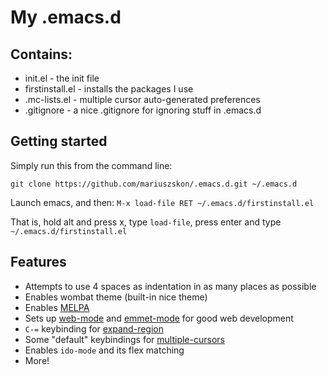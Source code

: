 # My .emacs.d

## Contains:
* init.el - the init file
* firstinstall.el - installs the packages I use
* .mc-lists.el - multiple cursor auto-generated preferences
* .gitignore - a nice .gitignore for ignoring stuff in .emacs.d

## Getting started
Simply run this from the command line:

`git clone https://github.com/mariuszskon/.emacs.d.git ~/.emacs.d`

Launch emacs, and then:
`M-x load-file RET ~/.emacs.d/firstinstall.el`

That is, hold alt and press x, type `load-file`, press enter and type `~/.emacs.d/firstinstall.el`

## Features
* Attempts to use 4 spaces as indentation in as many places as possible
* Enables wombat theme (built-in nice theme)
* Enables [MELPA](http://melpa.org/)
* Sets up [web-mode](https://github.com/fxbois/web-mode) and [emmet-mode](https://github.com/smihica/emmet-mode) for good web development
* `C-=` keybinding for [expand-region](https://github.com/magnars/expand-region.el)
* Some "default" keybindings for [multiple-cursors](https://github.com/magnars/multiple-cursors.el)
* Enables `ido-mode` and its flex matching
* More!

